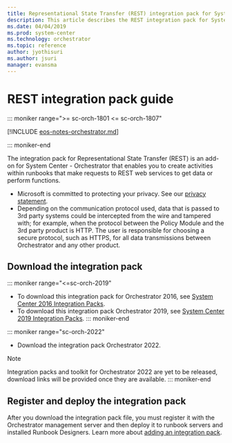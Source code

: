 ```yaml
---
title: Representational State Transfer (REST) integration pack for System Center - Orchestrator
description: This article describes the REST integration pack for System Center - Orchestrator.
ms.date: 04/04/2019
ms.prod: system-center
ms.technology: orchestrator
ms.topic: reference
author: jyothisuri
ms.author: jsuri
manager: evansma
---
```


# REST integration pack guide

::: moniker range=">= sc-orch-1801 <= sc-orch-1807"

[!INCLUDE [eos-notes-orchestrator.md](../includes/eos-notes-orchestrator.md)]

::: moniker-end

The integration pack for Representational State Transfer (REST) is an add-on for System Center - Orchestrator that enables you to create activities within runbooks that make requests to REST web services to get data or perform functions.

- Microsoft is committed to protecting your privacy. See our [privacy statement](https://www.microsoft.com/privacystatement/EnterpriseDev/default.aspx).
- Depending on the communication protocol used, data that is passed to 3rd party systems could be intercepted from the wire and tampered with; for example, when the protocol between the Policy Module and the 3rd party product is HTTP. The user is responsible for choosing a secure protocol, such as HTTPS, for all data transmissions between Orchestrator and any other product.

## Download the integration pack

::: moniker range="<=sc-orch-2019"
- To download this integration pack for Orchestrator 2016, see [System Center 2016  Integration Packs](https://www.microsoft.com/download/details.aspx?id=54098).
- To download this integration pack Orchestrator 2019, see [System Center 2019 Integration Packs](https://www.microsoft.com/download/details.aspx?id=58111&WT.mc_id=rss_alldownloads_all).
::: moniker-end

::: moniker range="sc-orch-2022"
- Download the integration pack Orchestrator 2022.

>[!NOTE]
>Integration packs and toolkit for Orchestrator 2022 are yet to be released, download links will be provided once they are available. 
::: moniker-end

## Register and deploy the integration pack

After you download the integration pack file, you must register it with the Orchestrator management server and then deploy it to runbook servers and installed Runbook Designers. Learn more about [adding an integration pack](how-to-add-an-integration-pack.md).

